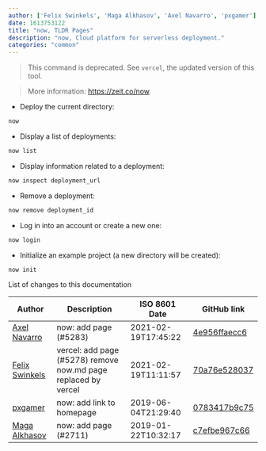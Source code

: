 ```yaml
---
author: ['Felix Swinkels', 'Maga Alkhasov', 'Axel Navarro', 'pxgamer']
date: 1613753122
title: "now, TLDR Pages"
description: "now, Cloud platform for serverless deployment."
categories: "common"
---
```

> This command is deprecated. See `vercel`, the updated version of this tool.

> More information: <https://zeit.co/now>.

- Deploy the current directory:

```bash
now
```

- Display a list of deployments:

```bash
now list
```

- Display information related to a deployment:

```bash
now inspect deployment_url
```

- Remove a deployment:

```bash
now remove deployment_id
```

- Log in into an account or create a new one:

```bash
now login
```

- Initialize an example project (a new directory will be created):

```bash
now init
```
List of changes to this documentation


Author | Description | ISO 8601 Date | GitHub link
------|-----|-----|-----
[Axel Navarro](mailto:navarroaxel@gmail.com) | now: add page (#5283) | 2021-02-19T17:45:22 | [4e956ffaecc6](https://github.com/tldr-pages/tldr/commit/4e956ffaecc6b5e3a78b8ad3e3eb596b7ec21426)
[Felix Swinkels](mailto:tgifelix@icloud.com) | vercel: add page (#5278) remove now.md page replaced by vercel | 2021-02-19T11:11:57 | [70a76e528037](https://github.com/tldr-pages/tldr/commit/70a76e52803783c2aae6afd985f0fdb27b7d4a05)
[pxgamer](mailto:owzie123@gmail.com) | now: add link to homepage | 2019-06-04T21:29:40 | [0783417b9c75](https://github.com/tldr-pages/tldr/commit/0783417b9c752a9ffb961b31058f588908ce508f)
[Maga Alkhasov](mailto:12317269+musewick@users.noreply.github.com) | now: add page (#2711) | 2019-01-22T10:32:17 | [c7efbe967c66](https://github.com/tldr-pages/tldr/commit/c7efbe967c66a76e0f0a77d84d2e8ed7ec2ace24)

